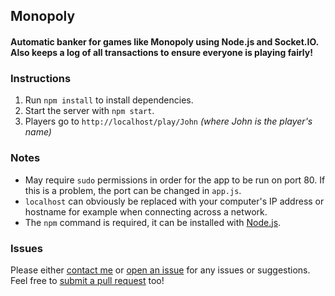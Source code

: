 ## Monopoly

#### Automatic banker for games like Monopoly using Node.js and Socket.IO. Also keeps a log of all transactions to ensure everyone is playing fairly!

### Instructions
1. Run `npm install` to install dependencies.
2. Start the server with `npm start`.
3. Players go to `http://localhost/play/John` *(where John is the player's name)*

### Notes
- May require `sudo` permissions in order for the app to be run on port 80. If this is a problem, the port can be changed in `app.js`.
- `localhost` can obviously be replaced with your computer's IP address or hostname for example when connecting across a network.
- The `npm` command is required, it can be installed with [Node.js](https://nodejs.org/en/).

### Issues
Please either [contact me](https://zakcutner.uk) or [open an issue](https://github.com/zakcutner/monopoly/issues) for any issues or suggestions. Feel free to [submit a pull request](https://github.com/zakcutner/monopoly/pulls) too!

